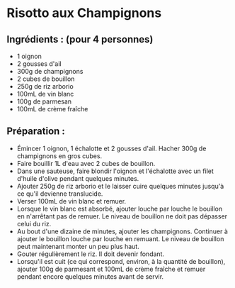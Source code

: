 # Risotto aux Champignons

## Ingrédients : (pour 4 personnes)
* 1 oignon
* 2 gousses d'ail
* 300g de champignons
* 2 cubes de bouillon
* 250g de riz arborio
* 100mL de vin blanc
* 100g de parmesan
* 100mL de crème fraîche

## Préparation :
* Émincer 1 oignon, 1 échalotte et 2 gousses d'ail. Hacher 300g de champignons en gros cubes.
* Faire bouillir 1L d'eau avec 2 cubes de bouillon.
* Dans une sauteuse, faire blondir l'oignon et l'échalotte avec un filet d'huile d'olive pendant quelques minutes.
* Ajouter 250g de riz arborio et le laisser cuire quelques minutes jusqu'à ce qu'il devienne translucide.
* Verser 100mL de vin blanc et remuer.
* Lorsque le vin blanc est absorbé, ajouter louche par louche le bouillon en n'arrêtant pas de remuer. Le niveau de bouillon ne doit pas dépasser celui du riz.
* Au bout d'une dizaine de minutes, ajouter les champignons. Continuer à ajouter le bouillon louche par louche en remuant. Le niveau de bouillon peut maintenant monter un peu plus haut.
* Gouter régulièrement le riz. Il doit devenir fondant.
* Lorsqu'il est cuit (ce qui correspond, environ, à la quantité de bouillon), ajouter 100g de parmesant et 100mL de crème fraîche et remuer pendant encore quelques minutes avant de servir.